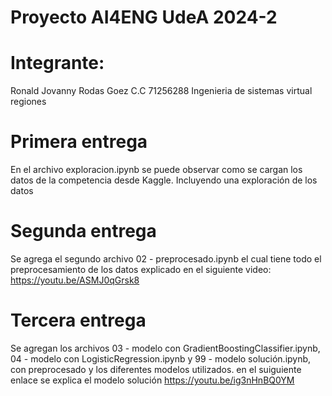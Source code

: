 # Proyecto AI4ENG UdeA 2024-2
# Integrante:
Ronald Jovanny Rodas Goez 
C.C 71256288
Ingenieria de sistemas virtual regiones

# Primera entrega
En el archivo exploracion.ipynb se puede observar como se cargan los datos de la competencia desde Kaggle. Incluyendo una exploración de los datos

# Segunda entrega
Se agrega el segundo archivo 02 - preprocesado.ipynb el cual tiene todo el preprocesamiento de los datos explicado en el siguiente video: https://youtu.be/ASMJ0qGrsk8

# Tercera entrega
Se agregan los archivos 03 - modelo con GradientBoostingClassifier.ipynb, 04 - modelo con LogisticRegression.ipynb y 99 - modelo solución.ipynb, con preprocesado y los diferentes modelos utilizados. en el suiguiente enlace se explica el modelo solución                  https://youtu.be/ig3nHnBQ0YM
